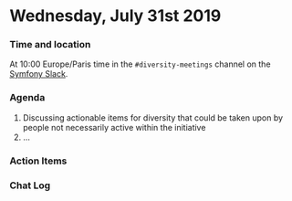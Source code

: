 # Wednesday, July 31st 2019

### Time and location
At 10:00 Europe/Paris time in the `#diversity-meetings` channel on the [Symfony Slack][slack].

### Agenda
1) Discussing actionable items for diversity that could be taken upon by people not necessarily active within the initiative
2) ...

### Action Items

### Chat Log


[slack]: https://symfony.com/slack
